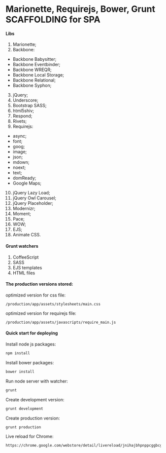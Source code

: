 # Marionette, Requirejs, Bower, Grunt SCAFFOLDING for SPA

#### Libs
1. Marionette;
2. Backbone:
 - Backbone Babysitter;
 - Backbone Eventbinder;
 - Backbone WREQR;
 - Backbone Local Storage;
 - Backbone Relational;
 - Backbone Syphon;
3. jQuery;
4. Underscore;
5. Bootstrap SASS;
6. html5shiv;
7. Respond;
8. Rivets;
9. Requirejs:
 - async;
 - font;
 - goog;
 - image;
 - json;
 - mdown;
 - noext;
 - text;
 - domReady;
 - Google Maps;
10. jQuery Lazy Load;
11. jQuery Owl Carousel;
12. jQuery Placeholder;
13. Modernizr;
14. Moment;
15. Pace;
16. WOW;
17. EJS;
18. Animate CSS.


#### Grunt watchers
1. CoffeeScript
2. SASS
3. EJS templates
4. HTML files

#### The production versions stored:
optimized version for css file:
```http
/production/app/assets/stylesheets/main.css
```
optimized version for requirejs file:
```http
/production/app/assets/javascripts/require_main.js
```

#### Quick start for deploying

Install node js packages:

```bash
npm install
```

Install bower packages:
```bash
bower install
```

Run node server with watcher:
```bash
grunt
```

Create development version:
```bash
grunt development
```

Create production version:
```bash
grunt production
```
Live reload for Chrome:
```http
https://chrome.google.com/webstore/detail/livereload/jnihajbhpnppcggbcgedagnkighmdlei
```
